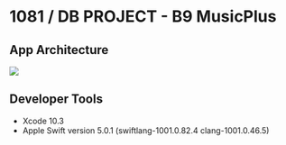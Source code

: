 # 1081 / DB PROJECT - B9 MusicPlus
## App Architecture
![](https://i.imgur.com/0IfsFLO.png)

## Developer Tools
* Xcode 10.3
* Apple Swift version 5.0.1 (swiftlang-1001.0.82.4 clang-1001.0.46.5)
